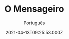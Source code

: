---
id: 'e23dcfb4-8503-4ceb-9d65-f46fd92c6b8c'
type: 'movie' # Filme, Série, Anime
title: "O Mensageiro"
synopsis: ["Em 2013, após uma guerra que destruiu grande parte dos Estados Unidos, inclusive o governo, vive em um contexto de caos quase absoluto um andarilho (Kevin Costner), que tenta sobreviver interpretando Shakespeare nas localidades por onde passa. Ele é capturado pelos “Holnistas”, um grupo guerrilheiro que inspira terror, mas consegue escapar dos seus captores e encontra um carteiro morto. Ele veste suas roupas para se aquecer e chega a cidade mais próxima dizendo ser um representante oficial, pois o governo tinha sido restaurado. Nada era verdade, mas era uma forma de chegar em um lugar um estranho e ser, dentro do possível, bem tratado e alimentado enquanto distribuía esperança para a população. Mas a realidade era outra e os “Holnistas” estavam a qualquer momento sempre prontos para atacar, pilhar e assassinar.",
]
originalTitle: "The Postman"
date: '2021-04-13T09:25:53.000Z'
update: '2021-04-13T09:25:53.000Z'
releaseDate: '1997-12-25T03:00:00.000Z'
imdb:
  rating: '6.1' # 8.5
  id: '' # tt0470752
duration: '2h 57m'
trailer:
  urls: [
    'V43K5yFn5GM',
  ]
tags: ['720p']
genre: ['Aventura', 'Drama', 'Ficção científica'] #
quality: 'BluRay 720p' # BluRay, WEB-DL, HDTV, WEB-DL4K, WEB-DLe
format: 'Mkv' # MKV, MP4, TS
audio: 'Português, Inglês' # Dublado, Legendado, Dual Audio, Dub & Leg
subtitle: 'Português' # Português, inglês,
size: '1.44 GB' # 4.8 GB
audioQuality: 10
videoQuality: 10
directors: []
#  - name: 'Lana Wachowski'
#    image: ''
#  - name: 'Lilly Wachowski'
#    image: ''
cast: []
#  - name: 'Keanu Reeves'
#    image: ''
#    characterName: 'Neo'
writers: []
#  - name: ''
#    image: ''
maturityRating:
  age: '' # L , 10, 12, 14, 16, 18
  topics: [''] # Violence, Illegal drugs, Inappropriate Language, Legal Drugs, Sexual Content, Extreme Violence
###########################################
download:
  
  - url: 'magnet:?xt=urn:btih:9F6F9335E5BB590AB476E3A0A747E8BC025D7013&dn=O%20Mensageiro%201997%20%28720p%29%20WWW.LAPUMiAFiLMES.COM&tr=udp%3a%2f%2ftracker.openbittorrent.com%3a80%2fannounce&tr=udp%3a%2f%2ftracker.opentrackr.org%3a1337%2fannounce&tr=udp%3a%2f%2ftracker.coppersurfer.tk%3a6969%2fannounce&tr=udp%3a%2f%2ftracker.trackerfix.com%3a80%2fannounce&tr=udp%3a%2f%2ftracker.leechers-paradise.org%3a6969%2fannounce&tr=udp%3a%2f%2feddie4.nl%3a6969%2fannounce&tr=udp%3a%2f%2fp4p.arenabg.com%3a1337%2fannounce&tr=udp%3a%2f%2fexplodie.org%3a6969%2fannounce&tr=udp%3a%2f%2f9.rarbg.to%3a2730%2fannounce&tr=udp%3a%2f%2fzer0day.ch%3a1337%2fannounce'
    resolution: '720p' # 720p, 1080p, 4K,
    audio: 'Dual Áudio' # Dublado, Legendado, Dual Audio
    size: '' # 4.8 GB
    quality: '' # BluRay, WEB-DL
    format: '' # MKV
images:
  cover: '/assets/movies/o-mensageiro.jpg'
  background: '/assets/movies/'
---